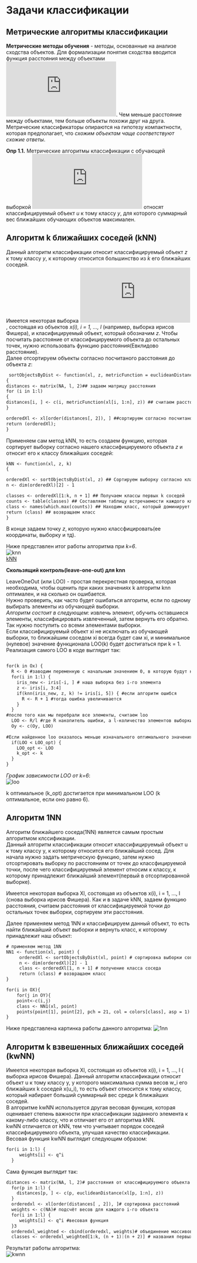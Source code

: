 
Задачи классификации
 =======================
 Метрические алгоритмы классификации 
------------------------------------------------------------------------

**Метрические методы обучения** - методы, основанные на анализе сходства объектов. Для формализации понятия сходства вводится функция расстояния между объектами ![](http://latex.codecogs.com/gif.latex?p(x_1,x_2)). Чем меньше расстояние между объектами, тем больше объекты похожи друг на друга. Метрические классификаторы опираются на гипотезу компактности, которая предполагает, что *схожим объектам чаще соответствуют схожие ответы*.

**Опр 1.1.** Метрические алгоритмы классификации с обучающей выборкой ![](https://latex.codecogs.com/gif.latex?%5Cinline%20X%5E%7Bl%7D) относят классифицируемый объект *u* к тому классу *y*, для которого суммарный вес ближайших обучающих объектов максимален.  

Алгоритм k ближайших соседей (kNN)
-------------------------------------
Данный алгоритм классификации относит классифицируемый объект *z* к тому классу *y*, к которому относится большинство из *k* его ближайших соседей.    
Имеется некоторая выборка ![](https://latex.codecogs.com/gif.latex?%5Cinline%20X%5E%7Bl%7D), состоящая из объектов *x(i), i = 1, ..., l* (например, выборка ирисов Фишера), и класифицируемый объект, который обозначим *z*. Чтобы посчитать расстояние от классифицируемого объекта до остальных точек, нужно использовать функцию расстояния(Евклидово расстояние).  
Далее отсортируем объекты согласно посчитаного расстояния до объекта *z*:  
```diff
 sortObjectsByDist <- function(xl, z, metricFunction = euclideanDistance) ## задаем функцию расстояния
{
distances <- matrix(NA, l, 2)## задаем матрицу расстояния
for (i in 1:l)
{
distances[i, ] <- c(i, metricFunction(xl[i, 1:n], z)) ## считаем расстояние от классифицируемой точки до остальных точек выборки
}

orderedXl <- xl[order(distances[, 2]), ] ##сортируем согласно посчитаного расстояния
return (orderedXl);
}
```
Применяем сам метод kNN, то есть создаем функцию, которая сортирует выборку согласно нашего классифицируемого объекта *z* и относит его к классу ближайших соседей:
```diff
kNN <- function(xl, z, k)
{

orderedXl <- sortObjectsByDist(xl, z) ## Сортируем выборку согласно классифицируемого объекта
n <- dim(orderedXl)[2] - 1

classes <- orderedXl[1:k, n + 1] ## Получаем классы первых k соседей
counts <- table(classes) ## Составляем таблицу встречаемости каждого класса
class <- names(which.max(counts)) ## Находим класс, который доминирует среди первых соседей
return (class) ## возвращаем класс
}

```
 В конце задаем точку *z*, которую нужно классфицировать(ее координаты, выборку и тд).  

Ниже представлен итог работы алгоритма при *k=6*.  
![knn](https://user-images.githubusercontent.com/43229815/47304893-94eaf300-d630-11e8-877f-7b6791c5117d.png)  
[kNN](#kNN)

**Скользящий контроль(leave-one-out) для knn**  
   
LeaveOneOut (или LOO) - простая перекрестная проверка, которая необходима, чтобы оценить при каких значениях k алгоритм knn оптимален, и на сколько он ошибается.  
Нужно проверить, как часто будет ошибаться алгоритм, если по одному выбирать элементы из обучающей выборки.  
*Алгоритм состоит в следующем*: извлечь элемент, обучить оставшиеся элементы, классифицировать извлеченный, затем вернуть его обратно. Так нужно поступить со всеми элементами выборки.  
Если классифицируемый объект xi не исключать из обучающей выборки, то ближайшим соседом xi всегда будет сам xi, и минимальное (нулевое) значение функционала LOO(k) будет достигаться при k = 1.  
Реализация самого LOO в коде выглядит так:  
```diff

for(k in Ox) {
  R <- 0 #заводим переменную с начальным значением 0, в которую будут накапливаться ошибки
  for(i in 1:l) {
    iris_new <- iris[-i, ] # наша выборка без i-го элемента
    z <- iris[i, 3:4]
    if(knn(iris_new, z, k) != iris[i, 5]) { #если алгоритм ошибся
      R <- R + 1 #тогда ошибка увеличивается
    } 
  }
#после того как мы перебрали все элементы, считаем loo
  LOO <- R/l #где R накопитель ошибки, а l-количество элементов выборки
  Oy <- c(Oy, LOO)
  
#Если найденное loo оказалось меньше изначального оптимального значения, то сделаем это новое значение оптимальным и соотвественно k тоже оптимально
  if(LOO < LOO_opt) {
    LOO_opt <- LOO
    k_opt <- k
  }
}

```

*График зависимости LOO от k=6*:  
![loo](https://user-images.githubusercontent.com/43229815/47098458-efa0db00-d23b-11e8-94ab-1135d9d4020e.png)  

k оптимальное (k_opt) достигается при минимальном LOO (k оптимальное, если оно равно 6).  

Алгоритм 1NN
-----------------------------------
Алгоритм ближайшего соседа(1NN) является самым простым алгоритмом клссификации.  
Данный алгоритм классификации относит классифицируемый объект u к тому классу y, к которому относится его ближайший сосед.
Для начала нужно задать метрическую функцию, затем нужно отсортировать выборку по расстояниям от точек до классфицируемой точки, после чего классифицируемый элемент относим к классу, к которому принадлежит ближайший элемент(первый в отсортированной выборке).

Имеется некоторая выборка Xl, состоящая из объектов x(i), i = 1, ..., l (снова выборка ирисов Фишера). Как и в задаче kNN, задаем функцию расстояния, считаем расстояния от классифицируемой точки до остальных точек выборки, сортируем эти расстояния.  


Далее применяем метод 1NN и классифицируем данный объект, то есть найти ближайший объект выборки и вернуть класс, к которому принадлежит наш объект:
```diff
# применяем метод 1NN
NN1 <- function(xl, point) {	  
	 orderedXl <- sortObjectsByDist(xl, point) # сортировка выборки согласно классифицируемого объекта    
	 n <- dim(orderedXl)[2] - 1 
	 class <- orderedXl[1, n + 1] # получение класса соседа
	 return (class) # возвращаем класс
}

for(i in OX){
	for(j in OY){
	point<-c(i,j)
	class <- NN1(xl, point) 
	points(point[1], point[2], pch = 21, col = colors[class], asp = 1) } # классификация заданного объекта
}
```
Ниже представлена картинка работы данного алгоритма:
![1nn](https://user-images.githubusercontent.com/43229815/47304637-db8c1d80-d62f-11e8-9480-201f1898a68f.png) 

Алгоритм k взвешенных ближайших соседей (kwNN)
----------------------------------------------------------------------  
  Имеется некоторая выборка Xl, состоящая из объектов x(i), i = 1, ..., l ( выборка ирисов Фишера). Данный алгоритм классификации относит объект u к тому классу y, у которого максимальна сумма весов w_i его ближайших k соседей x(u_i), то есть объект относится к тому классу, который набирает больший суммарный вес среди k ближайших соседей.  
  В алгоритме kwNN используется другая весовая функция, которая оценивает степень важности при классификации заданного элемента к какому-либо классу, что и отличает его от алгоритма kNN.  
  kwNN отличается от kNN, тем что учитывает порядок соседей классифицируемого объекта, улучшая качество классификации.  
  Весовая функция kwNN выглядит следующим образом:  
  ```diff
for(i in 1:l) {
       weights[i] <- q^i
    }
```    
Сама функция выглядит так:  
  ```diff
distances <- matrix(NA, l, 2)# расстояния от классифицируемого объекта u до каждого i-го соседа 
    for(p in 1:l) {
      distances[p, ] <- c(p, euclideanDistance(xl[p, 1:n], z))
    }
    orderedxl <- xl[order(distances[ , 2]), ]# сортировка расстояний
    weights <- c(NA)# подсчёт весов для каждого i-го объекта
    for(i in 1:l) {
       weights[i] <- q^i #весовая функция
    }3
    orderedxl_weighted <- cbind(orderedxl, weights)# объединение массивов расстояний и весов в матрицу
    classes <- orderedxl_weighted[1:k, (n + 1):(n + 2)] # названия первых k ближайших соседей и их веса
```    
Результат работы алгоритма:  
![kwnn](https://user-images.githubusercontent.com/43229815/47620572-8e5eee80-dafc-11e8-8e00-313ec2ecddd3.png)




  
  
 


